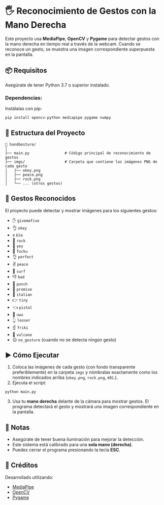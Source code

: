 # 🖐️ Reconocimiento de Gestos con la Mano Derecha

Este proyecto usa **MediaPipe**, **OpenCV** y **Pygame** para detectar gestos con la mano derecha en tiempo real a través de la webcam. Cuando se reconoce un gesto, se muestra una imagen correspondiente superpuesta en la pantalla.

## 📦 Requisitos

Asegúrate de tener Python 3.7 o superior instalado.

### Dependencias:

Instálalas con pip:

```bash
pip install opencv-python mediapipe pygame numpy
```

## 📂 Estructura del Proyecto

```
📁 handGesture/
│
├── main.py                # Código principal de reconocimiento de gestos
├── imgs/                  # Carpeta que contiene las imágenes PNG de cada gesto
│   ├── okey.png
│   ├── peace.png
│   ├── rock.png
│   └── ... (otros gestos)
```

## 🧠 Gestos Reconocidos

El proyecto puede detectar y mostrar imágenes para los siguientes gestos:

- ✋ `givemefive`  
- 👌 `okey`  
- ✊ `blm`  
- 🤘 `rock`  
- 🤟 `yey`  
- 🖕 `fucku`  
- 👌 `perfect`  
- ✌️ `peace`  
- 🤙 `surf`  
- 👎 `bad`  
- 👊 `punch`  
- 🤞 `promise`  
- 🤌 `italian`  
- 👉 `tiny`  
- 👈 `pistol`  
- 🫰 `uwu`  
- 👆 `looser`  
- ☝️ `friki`  
- 🖖 `vulcano`  
- ☹️ `no_gesture` (cuando no se detecta ningún gesto)

## ▶️ Cómo Ejecutar

1. Coloca las imágenes de cada gesto (con fondo transparente preferiblemente) en la carpeta `imgs` y nómbralas exactamente como los nombres indicados arriba (`okey.png`, `rock.png`, etc.).
2. Ejecuta el script:

```bash
python main.py
```

3. Usa tu **mano derecha** delante de la cámara para mostrar gestos. El programa detectará el gesto y mostrará una imagen correspondiente en la pantalla.

## 📝 Notas

- Asegúrate de tener buena iluminación para mejorar la detección.
- Este sistema está calibrado para una **sola mano (derecha)**.
- Puedes cerrar el programa presionando la tecla **ESC**.

## 🎨 Créditos

Desarrollado utilizando:

- [MediaPipe](https://google.github.io/mediapipe/)
- [OpenCV](https://opencv.org/)
- [Pygame](https://www.pygame.org/)
